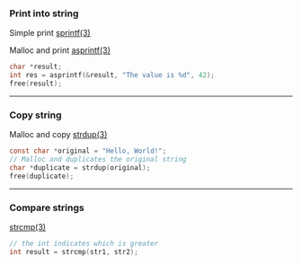 
### Print into string

Simple print
[sprintf(3)](https://manpages.debian.org/stretch/manpages-dev/sprintf.3.en.html)

Malloc and print
[asprintf(3)](https://manpages.debian.org/stretch/manpages-dev/asprintf.3.en.html)

```c
char *result;
int res = asprintf(&result, "The value is %d", 42);
free(result); 
```

---

### Copy string

Malloc and copy 
[strdup(3)](https://manpages.debian.org/bookworm/manpages-dev/strdup.3.en.html)

```c
const char *original = "Hello, World!";
// Malloc and duplicates the original string
char *duplicate = strdup(original); 
free(duplicate);
```

---

### Compare strings

[strcmp(3)](https://manpages.debian.org/testing/manpages-dev/strcmp.3.en.html)

```c
// the int indicates which is greater
int result = strcmp(str1, str2);
```
